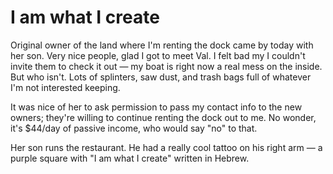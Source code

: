 # I am what I create

Original owner of the land where I'm renting the dock came by today with her son.
Very nice people, glad I got to meet Val.
I felt bad my I couldn't invite them to check it out — my boat is right now a real mess on the inside.  But who isn't.
Lots of splinters, saw dust, and trash bags full of whatever I'm not interested keeping.

It was nice of her to ask permission to pass my contact info to the new owners; they're willing to continue renting the dock out to me.
No wonder, it's $44/day of passive income, who would say "no" to that.

Her son runs the restaurant.
He had a really cool tattoo on his right arm — a purple square with "I am what I create" written in Hebrew.
